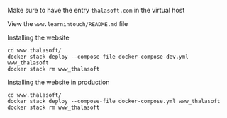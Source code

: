 Make sure to have the entry `thalasoft.com` in the virtual host

View the `www.learnintouch/README.md` file

Installing the website
```
cd www.thalasoft/
docker stack deploy --compose-file docker-compose-dev.yml www_thalasoft
docker stack rm www_thalasoft
```

Installing the website in production
```
cd www.thalasoft/
docker stack deploy --compose-file docker-compose.yml www_thalasoft
docker stack rm www_thalasoft
```
